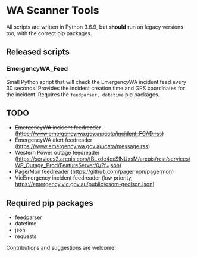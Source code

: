 # WA Scanner Tools  
All scripts are written in Python 3.6.9, but **should** run on legacy versions too, with the correct pip packages.  
  
## Released scripts  
### EmergencyWA_Feed  
Small Python script that will check the EmergencyWA incident feed every 30 seconds. Provides the incident creation time and GPS coordinates for the incident. Requires the `feedparser, datetime` pip packages.  

## TODO  
- ~~EmergencyWA incident feedreader (https://www.emergency.wa.gov.au/data/incident_FCAD.rss)~~  
- EmergencyWA alert feedreader (https://www.emergency.wa.gov.au/data/message.rss)  
- Western Power outage feedreader (https://services2.arcgis.com/tBLxde4cxSlNUxsM/arcgis/rest/services/WP_Outage_Prod/FeatureServer/0/?f=json)  
- PagerMon feedreader (https://github.com/pagermon/pagermon)  
- VicEmergency incident feedreader (low priority, https://emergency.vic.gov.au/public/osom-geojson.json)  

## Required pip packages
- feedparser  
- datetime  
- json  
- requests  
  
Contributions and suggestions are welcome!
